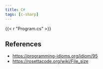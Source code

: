 ```yaml
---
title: C#
tags: [c-sharp]
---
```


{{< r "Program.cs" >}}

## References

- <https://programming-idioms.org/idiom/95>
- <https://rosettacode.org/wiki/File_size>
